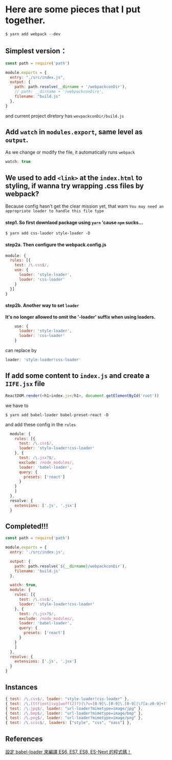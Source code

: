 # Here are some pieces that I put together.

```shell
$ yarn add webpack --dev
```

## Simplest version：
```js
const path = require('path')

module.exports = {
  entry: "./src/index.js",
  output: {
    path: path.resolve(__dirname + '/webpackconDir'),
    // path: __dirname + '/webpackconDire',
    filename: "build.js"
  },
}
```
and current project diretory has `wevpackconDir/build.js`

## Add `watch` in `modules.export`, same level as `output`. 
As we change or modify the file, it automatically runs `webpack`
```js
watch: true
```
## We used to add `<link>` at the `index.html` to styling, if wanna try wrapping .css files by webpack?

Because config hasn't get the clear mission yet, that warn `You may need an appropriate loader to handle this file type`

#### step1. So first downlaod package using `yarn` 'cause `npm` sucks...
```shell
$ yarn add css-laoder style-loader -D
```
#### step2a. Then configure the webpack.config.js
```js
module: {
  rules: [{
    test: /\.css$/,
    use: {
      loader: 'style-loader',
      loader: 'css-loader'
    }
  }]
}
```
#### step2b. Another way to set `loader`
**It's no longer allowed to omit the '-loader' suffix when using loaders.**

```js
    use: {
      loader: 'style-loader',
      loader: 'css-loader'
    }
```
can replace by
```js
loader: 'style-loader!css-loader'
```

## If add some content to `index.js` and create a `IIFE.jsx` file
```js
ReactDOM.render(<h1>index.js</h1>, document.getElementById('root'))
```
we have to 
```shell
$ yarn add babel-loader babel-preset-react -D
```
and add these config in the `rules`
```js
  module: {
    rules: [{
      test: /\.css$/,
      loader: 'style-loader!css-loader'
    }, {
      test: /\.jsx?$/,
      exclude: /node_modules/,
      loader: 'babel-loader',
      query: {
        presets: ['react']
      }
    }
    ]
  },
  resolve: {
    extensions: ['.js', '.jsx']
  }
```

## Completed!!!
```js
const path = require('path')

module.exports = {
  entry: './src/index.js',

  output: {
    path: path.resolve(`${__dirname}/webpackconDir`),
    filename: 'build.js'
  },

  watch: true,
  module: {
    rules: [{
      test: /\.css$/,
      loader: 'style-loader!css-loader'
    }, {
      test: /\.jsx?$/,
      exclude: /node_modules/,
      loader: 'babel-loader',
      query: {
        presets: ['react']
      }
    }
    ]
  },
  resolve: {
    extensions: ['.js', '.jsx']
  }
}

```
## Instances
```js
{ test: /\.css$/, loader: "style-loader!css-loader" },
{ test: /\.(ttf|eot|svg|woff(2)?)(\?v=[0-9]\.[0-9]\.[0-9]|\?[a-z0-9]+)?$/, loader: 'url-loader' },
{ test: /\.jpg$/, loader: "url-loader?mimetype=image/jpg" },
{ test: /\.bmp$/, loader: "url-loader?mimetype=image/bmp" },
{ test: /\.png$/, loader: "url-loader?mimetype=image/png" },
{ test: /\.scss$/, loaders: ["style", "css", "sass"] },
```      

## References
[設定 babel-loader 來編譯 ES6, ES7, ES8, ES-Next 的程式碼！ ](https://ithelp.ithome.com.tw/articles/10194549)
